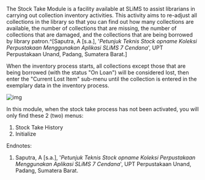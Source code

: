 The Stock Take Module is a facility available at SLiMS to assist librarians in carrying out collection inventory activities. This activity aims to re-adjust all collections in the library so that you can find out how many collections are available, the number of collections that are missing, the number of collections that are damaged, and the collections that are being borrowed by library patron.^[Saputra, A [s.a.], '*Petunjuk Teknis Stock opname Koleksi Perpustakaan Menggunakan Aplikasi SLiMS 7 Cendana*', UPT Perpustakaan Unand, Padang, Sumatera Barat.]

When the inventory process starts, all collections except those that are being borrowed (with the status "On Loan") will be considered lost, then enter the "Current Lost Item" sub-menu until the collection is entered in the exemplary data in the inventory process.

![img](https://lh4.googleusercontent.com/jIOrRfESpsn3c7QPUaeMF-JCd5HbOUJIBrKnNHsnv2b3zBwpLHrX3GKipLjuSozPED0P6WKuQHdRvOg1ZYo7i9-aE289OcRgtfYL1i8lX0qDvE-sT94FU3MMCKYtBmU0Q8D4Z40k)

In this module, when the stock take process has not been activated, you will only find these 2 (two) menus:

1. Stock Take History
2. Initialize

Endnotes:

1. Saputra, A [s.a.], '*Petunjuk Teknis Stock opname Koleksi Perpustakaan Menggunakan Aplikasi SLiMS 7 Cendana*', UPT Perpustakaan Unand, Padang, Sumatera Barat.